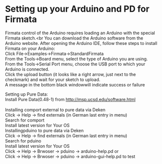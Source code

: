 # Setting up your Arduino and PD for Firmata

Firmata control of the Arduino requires loading an Arduino with the special Firmata sketch.<br
You can download the Arduino software from the Arduino website. After opening the Arduino IDE, follow these steps to install Firmata on your Arduino:<br>
Click File->Examples->Firmata->StandardFirmata<br>
From the Tools->Board menu, select the type of Arduino you are using.<br>
From the Tools->Serial Port menu, choose the USB port to which your Arduino is connected.<br>
Click the upload button (it looks like a right arrow, just next to the checkmark) and wait for your sketch to upload.<br> 
A message in the bottom black windowwill indicate success or failure

Setting up Pure Data:<br>
Install Pure Data(0.48-1) from http://msp.ucsd.edu/software.html<br><br>
Installing comport external to pure data via Deken<br>
Click -> Help -> find externals (in German last entry in menu)<br>
Search for  comport<br>
Install latest version for Your OS<br>
Installingpduino to pure data via Deken<br>
Click -> Help -> find externals (in German last entry in menu)<br>
Search for pduino<br>
Install latest version for Your OS<br>
Click -> Help -> Brwoser -> pduino -> arduino-help.pd or<br>
Click -> Help -> Brwoser -> pduino -> arduino-gui-help.pd to test<br>
